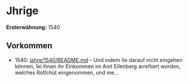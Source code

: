 # Jhrige

**Ersterwähnung:** 1540

## Vorkommen
- 1540: [jahre/1540/README.md](../jahre/1540/README.md) – Und indem ſie darauf nicht eingehen können, ſei ihnen ihr
Einkommen im Amt Eiſenberg arreſtiert worden, welches
Rotſchüt eingenommen, und me...
